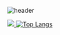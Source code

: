 ![header](https://capsule-render.vercel.app/api?type=rounded&color=auto&text=Welcome%20to%20My%20GitHub!&fontSize=30&fontAlign=70&height=150)

<a href="mailto:jungwon.park@cscloud.co.jp" target="_blank">
<img src="https://img.shields.io/badge/EMAIL-EA4335.svg?style=plastic&logo=Gmail&logoColor=white"/>
</a>
<a href="https://github.com/anuraghazra/github-readme-stats"><img src="https://github-readme-stats.vercel.app/api/top-langs/?username=jungwon-csc&layout=compact&theme=nightowl" alt="Top Langs" /></a>
<!--
**jungwon-csc/jungwon-csc** is a ✨ _special_ ✨ repository because its `README.md` (this file) appears on your GitHub profile.

Here are some ideas to get you started:

- 🔭 I’m currently working on ...
- 🌱 I’m currently learning ...
- 👯 I’m looking to collaborate on ...
- 🤔 I’m looking for help with ...
- 💬 Ask me about ...
- 📫 How to reach me: ...
- 😄 Pronouns: ...
- ⚡ Fun fact: ...
-->

